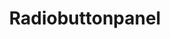 ---
layout: pattern.njk
key: radiobuttonpanel-legacy_it
title: Radiobuttonpanel
parent: components-legacy_it
image: legacy/overview/radiobuttonpanel.webp
keywords: 
order: 210
availablelanguages: 
    - de
    - en
---